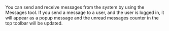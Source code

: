 You can send and receive messages from the system by using the Messages tool.
If you send a message to a user, and the user is logged in, it will appear as
a popup message and the unread messages counter in the top toolbar will be
updated.

